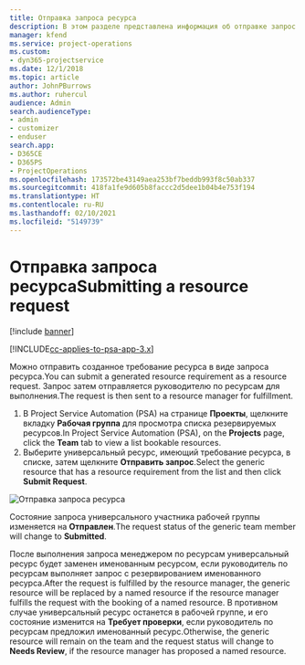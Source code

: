 ```yaml
---
title: Отправка запроса ресурса
description: В этом разделе представлена информация об отправке запрос ресурса проекта.
manager: kfend
ms.service: project-operations
ms.custom:
- dyn365-projectservice
ms.date: 12/1/2018
ms.topic: article
author: JohnPBurrows
ms.author: ruhercul
audience: Admin
search.audienceType:
- admin
- customizer
- enduser
search.app:
- D365CE
- D365PS
- ProjectOperations
ms.openlocfilehash: 173572be43149aea253bf7beddb993f8c50ab337
ms.sourcegitcommit: 418fa1fe9d605b8faccc2d5dee1b04b4e753f194
ms.translationtype: HT
ms.contentlocale: ru-RU
ms.lasthandoff: 02/10/2021
ms.locfileid: "5149739"
---
```

# <a name="submitting-a-resource-request"></a><span data-ttu-id="06c81-103">Отправка запроса ресурса</span><span class="sxs-lookup"><span data-stu-id="06c81-103">Submitting a resource request</span></span>

[!include [banner](../includes/psa-now-project-operations.md)]

[!INCLUDE[cc-applies-to-psa-app-3.x](../includes/cc-applies-to-psa-app-3x.md)]

<span data-ttu-id="06c81-104">Можно отправить созданное требование ресурса в виде запроса ресурса.</span><span class="sxs-lookup"><span data-stu-id="06c81-104">You can submit a generated resource requirement as a resource request.</span></span> <span data-ttu-id="06c81-105">Запрос затем отправляется руководителю по ресурсам для выполнения.</span><span class="sxs-lookup"><span data-stu-id="06c81-105">The request is then sent to a resource manager for fulfillment.</span></span>

1. <span data-ttu-id="06c81-106">В Project Service Automation (PSA) на странице **Проекты**, щелкните вкладку **Рабочая группа** для просмотра списка резервируемых ресурсов.</span><span class="sxs-lookup"><span data-stu-id="06c81-106">In Project Service Automation (PSA), on the **Projects** page, click the **Team** tab to view a list bookable resources.</span></span> 
2. <span data-ttu-id="06c81-107">Выберите универсальный ресурс, имеющий требование ресурса, в списке, затем щелкните **Отправить запрос**.</span><span class="sxs-lookup"><span data-stu-id="06c81-107">Select the generic resource that has a resource requirement from the list and then click **Submit Request**.</span></span>

![Отправка запроса ресурса](media/RM-how-to-18.png)

<span data-ttu-id="06c81-109">Состояние запроса универсального участника рабочей группы изменяется на **Отправлен**.</span><span class="sxs-lookup"><span data-stu-id="06c81-109">The request status of the generic team member will change to **Submitted**.</span></span>

<span data-ttu-id="06c81-110">После выполнения запроса менеджером по ресурсам универсальный ресурс будет заменен именованным ресурсом, если руководитель по ресурсам выполняет запрос с резервированием именованного ресурса.</span><span class="sxs-lookup"><span data-stu-id="06c81-110">After the request is fulfilled by the resource manager, the generic resource will be replaced by a named resource if the resource manager fulfills the request with the booking of a named resource.</span></span> <span data-ttu-id="06c81-111">В противном случае универсальный ресурс останется в рабочей группе, и его состояние изменится на **Требует проверки**, если руководитель по ресурсам предложил именованный ресурс.</span><span class="sxs-lookup"><span data-stu-id="06c81-111">Otherwise, the generic resource will remain on the team and the request status will change to **Needs Review**, if the resource manager has proposed a named resource.</span></span>
